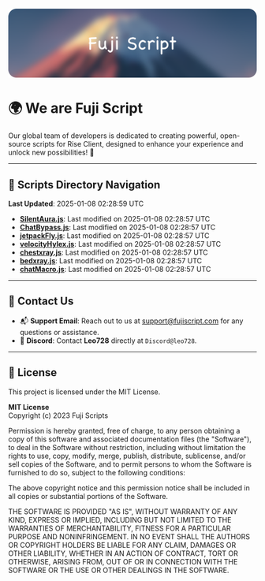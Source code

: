 ![Banner](.github/b.webp)

# 🌍 **We are Fuji Script**

Our global team of developers is dedicated to creating powerful, open-source scripts for Rise Client, designed to enhance your experience and unlock new possibilities! 🌟

---
<!-- SCRIPTS_NAVIGATION_START -->
## 📂 **Scripts Directory Navigation**

**Last Updated**: 2025-01-08 02:28:59 UTC

- **[SilentAura.js](scripts/SilentAura.js)**: Last modified on 2025-01-08 02:28:57 UTC
- **[ChatBypass.js](scripts/ChatBypass.js)**: Last modified on 2025-01-08 02:28:57 UTC
- **[jetpackFly.js](scripts/jetpackFly.js)**: Last modified on 2025-01-08 02:28:57 UTC
- **[velocityHylex.js](scripts/velocityHylex.js)**: Last modified on 2025-01-08 02:28:57 UTC
- **[chestxray.js](scripts/chestxray.js)**: Last modified on 2025-01-08 02:28:57 UTC
- **[bedxray.js](scripts/bedxray.js)**: Last modified on 2025-01-08 02:28:57 UTC
- **[chatMacro.js](scripts/chatMacro.js)**: Last modified on 2025-01-08 02:28:57 UTC

<!-- SCRIPTS_NAVIGATION_END -->

---

## 💬 **Contact Us**  
- 📬 **Support Email**: Reach out to us at [support@fujiscript.com](mailto:support@fujiscript.com) for any questions or assistance.  
- 💬 **Discord**: Contact **Leo728** directly at `Discord@leo728`.

---

## 📜 **License**

This project is licensed under the MIT License.  

**MIT License**  
Copyright (c) 2023 Fuji Scripts  

Permission is hereby granted, free of charge, to any person obtaining a copy of this software and associated documentation files (the "Software"), to deal in the Software without restriction, including without limitation the rights to use, copy, modify, merge, publish, distribute, sublicense, and/or sell copies of the Software, and to permit persons to whom the Software is furnished to do so, subject to the following conditions:  

The above copyright notice and this permission notice shall be included in all copies or substantial portions of the Software.  

THE SOFTWARE IS PROVIDED "AS IS", WITHOUT WARRANTY OF ANY KIND, EXPRESS OR IMPLIED, INCLUDING BUT NOT LIMITED TO THE WARRANTIES OF MERCHANTABILITY, FITNESS FOR A PARTICULAR PURPOSE AND NONINFRINGEMENT. IN NO EVENT SHALL THE AUTHORS OR COPYRIGHT HOLDERS BE LIABLE FOR ANY CLAIM, DAMAGES OR OTHER LIABILITY, WHETHER IN AN ACTION OF CONTRACT, TORT OR OTHERWISE, ARISING FROM, OUT OF OR IN CONNECTION WITH THE SOFTWARE OR THE USE OR OTHER DEALINGS IN THE SOFTWARE.  
